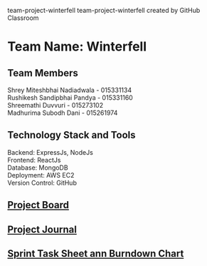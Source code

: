 team-project-winterfell
team-project-winterfell created by GitHub Classroom

# Team Name: Winterfell

## Team Members
Shrey Miteshbhai Nadiadwala - 015331134 <br />
Rushikesh Sandipbhai Pandya - 015331160 <br />
Shreemathi Duvvuri - 015273102<br />
Madhurima Subodh Dani - 015261974

## Technology Stack and Tools
Backend: ExpressJs, NodeJs <br />
Frontend: ReactJs <br />
Database: MongoDB <br />
Deployment: AWS EC2 <br />
Version Control: GitHub <br />

## [Project Board](https://github.com/gopinathsjsu/team-project-winterfell/projects/1)

## [Project Journal](https://github.com/gopinathsjsu/team-project-winterfell/blob/main/Documentation/Project%20Journal.md)

## [Sprint Task Sheet ann Burndown Chart](https://docs.google.com/spreadsheets/d/1ZPO_1mgX0D86H0nyHIqEgj-whBWn4tDGLM_OhtAK2eo/edit?usp=sharing)
